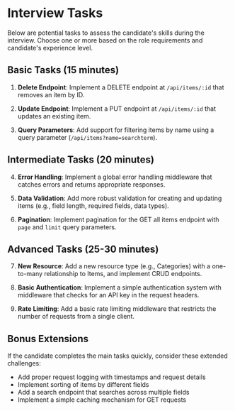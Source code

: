 # Interview Tasks

Below are potential tasks to assess the candidate's skills during the interview. Choose one or more based on the role requirements and candidate's experience level.

## Basic Tasks (15 minutes)

1. **Delete Endpoint**: Implement a DELETE endpoint at `/api/items/:id` that removes an item by ID.

2. **Update Endpoint**: Implement a PUT endpoint at `/api/items/:id` that updates an existing item.

3. **Query Parameters**: Add support for filtering items by name using a query parameter (`/api/items?name=searchterm`).

## Intermediate Tasks (20 minutes)

4. **Error Handling**: Implement a global error handling middleware that catches errors and returns appropriate responses.

5. **Data Validation**: Add more robust validation for creating and updating items (e.g., field length, required fields, data types).

6. **Pagination**: Implement pagination for the GET all items endpoint with `page` and `limit` query parameters.

## Advanced Tasks (25-30 minutes)

7. **New Resource**: Add a new resource type (e.g., Categories) with a one-to-many relationship to Items, and implement CRUD endpoints.

8. **Basic Authentication**: Implement a simple authentication system with middleware that checks for an API key in the request headers.

9. **Rate Limiting**: Add a basic rate limiting middleware that restricts the number of requests from a single client.

## Bonus Extensions

If the candidate completes the main tasks quickly, consider these extended challenges:

- Add proper request logging with timestamps and request details
- Implement sorting of items by different fields
- Add a search endpoint that searches across multiple fields
- Implement a simple caching mechanism for GET requests
